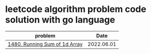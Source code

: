 # leetcode algorithm problem code solution with go language

| problem                                                                                                         | Date       |
|-----------------------------------------------------------------------------------------------------------------|------------|
| [1480. Running Sum of 1d Array](https://github.com/DanielHit/leetcode-go/blob/main/src/array/missing_number.go) | 2022.06.01 |
